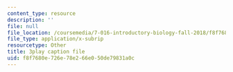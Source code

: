 ```yaml
---
content_type: resource
description: ''
file: null
file_location: /coursemedia/7-016-introductory-biology-fall-2018/f8f7680e726e78e266e050de79831a0c_kVu37T6sB_E.srt
file_type: application/x-subrip
resourcetype: Other
title: 3play caption file
uid: f8f7680e-726e-78e2-66e0-50de79831a0c
---
```


